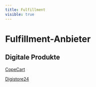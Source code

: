 ```yaml
---
title: Fulfillment
visible: true
---
```


# Fulfillment-Anbieter

## Digitale Produkte

[CopeCart](http://www.copecart.com/?cp=entroserv)

[Digistore24](https://www.digistore24.com/join/320310)